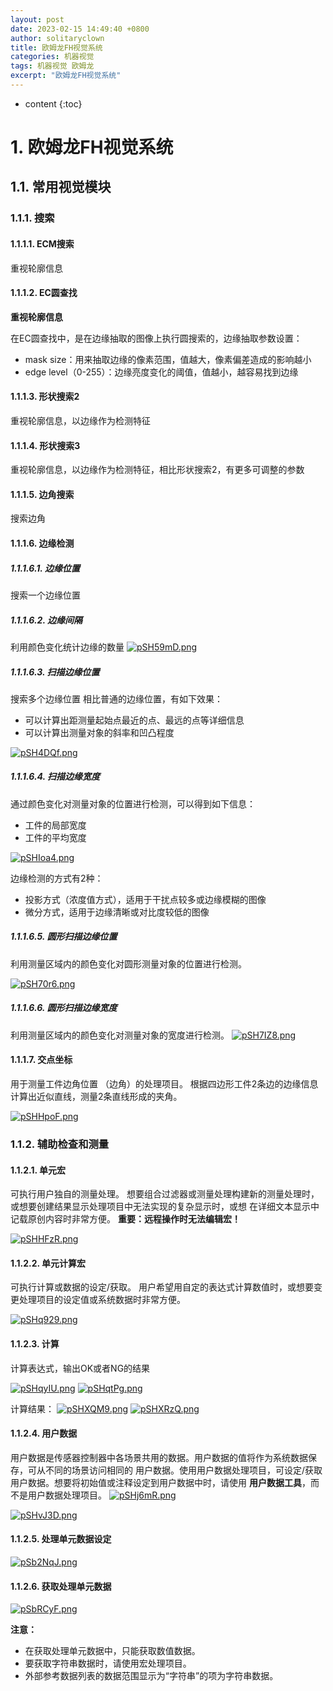 ```yaml
---
layout: post
date: 2023-02-15 14:49:40 +0800
author: solitaryclown
title: 欧姆龙FH视觉系统
categories: 机器视觉
tags: 机器视觉 欧姆龙
excerpt: "欧姆龙FH视觉系统"
---
```

* content
{:toc}


# 1. 欧姆龙FH视觉系统

## 1.1. 常用视觉模块
### 1.1.1. 搜索
#### 1.1.1.1. ECM搜索
重视轮廓信息

#### 1.1.1.2. EC圆查找
**重视轮廓信息**

在EC圆查找中，是在边缘抽取的图像上执行圆搜索的，边缘抽取参数设置：

* mask size：用来抽取边缘的像素范围，值越大，像素偏差造成的影响越小
* edge level（0-255）：边缘亮度变化的阈值，值越小，越容易找到边缘


#### 1.1.1.3. 形状搜索2
重视轮廓信息，以边缘作为检测特征

#### 1.1.1.4. 形状搜索3
重视轮廓信息，以边缘作为检测特征，相比形状搜索2，有更多可调整的参数

#### 1.1.1.5. 边角搜索
搜索边角

#### 1.1.1.6. 边缘检测
##### 1.1.1.6.1. 边缘位置
搜索一个边缘位置

##### 1.1.1.6.2. 边缘间隔
利用颜色变化统计边缘的数量
[![pSH59mD.png](https://s1.ax1x.com/2023/02/16/pSH59mD.png)](https://imgse.com/i/pSH59mD)

##### 1.1.1.6.3. 扫描边缘位置
搜索多个边缘位置
相比普通的边缘位置，有如下效果：

* 可以计算出距测量起始点最近的点、最远的点等详细信息
* 可以计算出测量对象的斜率和凹凸程度

[![pSH4DQf.png](https://s1.ax1x.com/2023/02/16/pSH4DQf.png)](https://imgse.com/i/pSH4DQf)

##### 1.1.1.6.4. 扫描边缘宽度
通过颜色变化对测量对象的位置进行检测，可以得到如下信息：
* 工件的局部宽度
* 工件的平均宽度

[![pSHIoa4.png](https://s1.ax1x.com/2023/02/16/pSHIoa4.png)](https://imgse.com/i/pSHIoa4)

边缘检测的方式有2种：
* 投影方式（浓度值方式），适用于干扰点较多或边缘模糊的图像
* 微分方式，适用于边缘清晰或对比度较低的图像

##### 1.1.1.6.5. 圆形扫描边缘位置
利用测量区域内的颜色变化对圆形测量对象的位置进行检测。

[![pSH70r6.png](https://s1.ax1x.com/2023/02/16/pSH70r6.png)](https://imgse.com/i/pSH70r6)

##### 1.1.1.6.6. 圆形扫描边缘宽度
利用测量区域内的颜色变化对测量对象的宽度进行检测。
[![pSH7IZ8.png](https://s1.ax1x.com/2023/02/16/pSH7IZ8.png)](https://imgse.com/i/pSH7IZ8)

#### 1.1.1.7. 交点坐标
用于测量工件边角位置 （边角）的处理项目。
根据四边形工件2条边的边缘信息计算出近似直线，测量2条直线形成的夹角。

[![pSHHpoF.png](https://s1.ax1x.com/2023/02/16/pSHHpoF.png)](https://imgse.com/i/pSHHpoF)

### 1.1.2. 辅助检查和测量

#### 1.1.2.1. 单元宏
可执行用户独自的测量处理。
想要组合过滤器或测量处理构建新的测量处理时，或想要创建结果显示处理项目中无法实现的复杂显示时，或想
在详细文本显示中记载原创内容时非常方便。
**重要：远程操作时无法编辑宏！**

[![pSHHFzR.png](https://s1.ax1x.com/2023/02/16/pSHHFzR.png)](https://imgse.com/i/pSHHFzR)

#### 1.1.2.2. 单元计算宏
可执行计算或数据的设定/获取。
用户希望用自定的表达式计算数值时，或想要变更处理项目的设定值或系统数据时非常方便。

[![pSHq929.png](https://s1.ax1x.com/2023/02/16/pSHq929.png)](https://imgse.com/i/pSHq929)

#### 1.1.2.3. 计算
计算表达式，输出OK或者NG的结果

[![pSHqyIU.png](https://s1.ax1x.com/2023/02/16/pSHqyIU.png)](https://imgse.com/i/pSHqyIU)
[![pSHqtPg.png](https://s1.ax1x.com/2023/02/16/pSHqtPg.png)](https://imgse.com/i/pSHqtPg)

计算结果：
[![pSHXQM9.png](https://s1.ax1x.com/2023/02/16/pSHXQM9.png)](https://imgse.com/i/pSHXQM9)
[![pSHXRzQ.png](https://s1.ax1x.com/2023/02/16/pSHXRzQ.png)](https://imgse.com/i/pSHXRzQ)

#### 1.1.2.4. 用户数据

用户数据是传感器控制器中各场景共用的数据。用户数据的值将作为系统数据保存，可从不同的场景访问相同的
用户数据。使用用户数据处理项目，可设定/获取用户数据。想要将初始值或注释设定到用户数据中时，请使用
**用户数据工具**，而不是用户数据处理项目。
[![pSHj6mR.png](https://s1.ax1x.com/2023/02/16/pSHj6mR.png)](https://imgse.com/i/pSHj6mR)

[![pSHvJ3D.png](https://s1.ax1x.com/2023/02/16/pSHvJ3D.png)](https://imgse.com/i/pSHvJ3D)

#### 1.1.2.5. 处理单元数据设定
[![pSb2NqJ.png](https://s1.ax1x.com/2023/02/17/pSb2NqJ.png)](https://imgse.com/i/pSb2NqJ)

#### 1.1.2.6. 获取处理单元数据
[![pSbRCyF.png](https://s1.ax1x.com/2023/02/17/pSbRCyF.png)](https://imgse.com/i/pSbRCyF)

**注意：**
+ 在获取处理单元数据中，只能获取数值数据。
+ 要获取字符串数据时，请使用宏处理项目。
+ 外部参考数据列表的数据范围显示为“字符串”的项为字符串数据。

